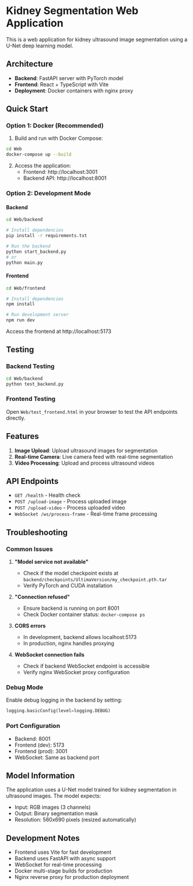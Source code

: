 # Kidney Segmentation Web Application

This is a web application for kidney ultrasound image segmentation using a U-Net deep learning model.

## Architecture

- **Backend**: FastAPI server with PyTorch model
- **Frontend**: React + TypeScript with Vite
- **Deployment**: Docker containers with nginx proxy

## Quick Start

### Option 1: Docker (Recommended)

1. Build and run with Docker Compose:
```bash
cd Web
docker-compose up --build
```

2. Access the application:
   - Frontend: http://localhost:3001
   - Backend API: http://localhost:8001

### Option 2: Development Mode

#### Backend
```bash
cd Web/backend

# Install dependencies
pip install -r requirements.txt

# Run the backend
python start_backend.py
# or
python main.py
```

#### Frontend
```bash
cd Web/frontend

# Install dependencies
npm install

# Run development server
npm run dev
```

Access the frontend at http://localhost:5173

## Testing

### Backend Testing
```bash
cd Web/backend
python test_backend.py
```

### Frontend Testing
Open `Web/test_frontend.html` in your browser to test the API endpoints directly.

## Features

1. **Image Upload**: Upload ultrasound images for segmentation
2. **Real-time Camera**: Live camera feed with real-time segmentation
3. **Video Processing**: Upload and process ultrasound videos

## API Endpoints

- `GET /health` - Health check
- `POST /upload-image` - Process uploaded image
- `POST /upload-video` - Process uploaded video
- `WebSocket /ws/process-frame` - Real-time frame processing

## Troubleshooting

### Common Issues

1. **"Model service not available"**
   - Check if the model checkpoint exists at `backend/checkpoints/UltimaVersion/my_checkpoint.pth.tar`
   - Verify PyTorch and CUDA installation

2. **"Connection refused"**
   - Ensure backend is running on port 8001
   - Check Docker container status: `docker-compose ps`

3. **CORS errors**
   - In development, backend allows localhost:5173
   - In production, nginx handles proxying

4. **WebSocket connection fails**
   - Check if backend WebSocket endpoint is accessible
   - Verify nginx WebSocket proxy configuration

### Debug Mode

Enable debug logging in the backend by setting:
```python
logging.basicConfig(level=logging.DEBUG)
```

### Port Configuration

- Backend: 8001
- Frontend (dev): 5173
- Frontend (prod): 3001
- WebSocket: Same as backend port

## Model Information

The application uses a U-Net model trained for kidney segmentation in ultrasound images. The model expects:
- Input: RGB images (3 channels)
- Output: Binary segmentation mask
- Resolution: 560x690 pixels (resized automatically)

## Development Notes

- Frontend uses Vite for fast development
- Backend uses FastAPI with async support
- WebSocket for real-time processing
- Docker multi-stage builds for production
- Nginx reverse proxy for production deployment